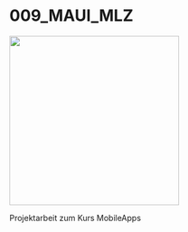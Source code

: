 # 009_MAUI_MLZ

<img src="https://github.com/suterfabian/maui-mlz-booklist/blob/master/screenshot.png?raw=true" width="300">

Projektarbeit zum Kurs MobileApps





